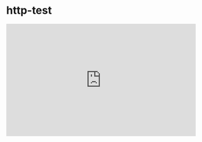 # http-test

<iframe width="100%" height="300" scrolling="no" frameborder="no" allow="autoplay" src="https://upload.wikimedia.org/wikipedia/commons/a/a5/En-us-abroad.ogg">
</iframe>
